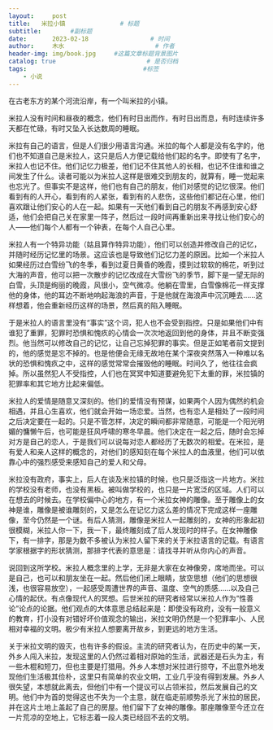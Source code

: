 ```yaml
---
layout:     post                       
title:   米拉小镇               # 标题
subtitle:        #副标题
date:       2023-02-18                 # 时间
author:     木水                         # 作者
header-img: img/book.jpg     #这篇文章标题背景图片
catalog: true                         # 是否归档
tags:                                #标签
    - 小说
---
```

在古老东方的某个河流沿岸，有一个叫米拉的小镇。

米拉人没有时间和昼夜的概念，他们有时日出而作，有时日出而息，有时连续许多天都在忙碌，有时又坠入长达数周的睡眠。

米拉有自己的语言，但是人们很少用语言沟通。米拉的每个人都是没有名字的，他们也不知道自己是米拉人，这只是后人方便记载给他们起的名字。即使有了名字，米拉人也记不住。他们记忆力极差，他们记不住其他人的长相，也记不住谁和谁之间发生了什么。读者可能以为米拉人这样是很难交到朋友的，就算有，睡一觉起来也忘光了。但事实不是这样，他们也有自己的朋友，他们对感觉的记忆很深。他们看到有的人开心，看到有的人紧张，看到有的人悲伤，这些他们都记在心里，他们喜欢跟让他们安心的人在一起。如果有一天他们看到自己的朋友不再感到安心舒适，他们会把自己关在家里一阵子，然后过一段时间再重新出来寻找让他们安心的人——他们每个人都有一个钟表，在每个人自己心里。

米拉人有一个特异功能（姑且算作特异功能），他们可以创造并修改自己的记忆，并随时经历记忆里的场景。这应该也是导致他们记忆力差的原因。比如一个米拉人如果经历过白雪纷飞的冬季，看到过夏日黄昏的晚霞，摸到过软软的棉花，听到过大海的声音，他可以把一次散步的记忆改成在大雪纷飞的季节，脚下是一望无际的白雪，头顶是绚丽的晚霞，风很小，空气微凉。他躺在雪里，白雪像棉花一样支撑他的身体，他的耳边不断地响起海浪的声音，于是他就在海浪声中沉沉睡去……这样想着，他会重新经历这样的场景，然后真的陷入睡眠。

于是米拉人的语言里没有“事实”这个词，犯人也不会受到指控。只是如果他们中有谁犯了重罪，犯罪时恐惧和愧疚的心情会一次次地返回到他的身体，并且不断变强烈。他当然可以修改自己的记忆，让自己忘掉犯罪的事实。但是正如笔者前文提到的，他的感觉是忘不掉的。也是他便会无缘无故地在某个深夜突然落入一种难以名状的恐惧和愧疚之中，这样的感觉常常会摧毁他的睡眠。时间久了，他往往会疯掉。所以虽然犯人不受指控，人们也在冥冥中知道要避免犯下太重的罪，米拉镇的犯罪率和其它地方比起来偏低。

米拉人的爱情是随意又深刻的。他们的爱情没有预谋，如果两个人因为偶然的机会相遇，并且心生喜欢，他们就会开始一场恋爱。当然，也有恋人是相处了一段时间之后决定要在一起的。只是不管怎样，决定的瞬间都非常随意，可能是一个阳光明媚的慵懒午后，也可能是狂风呼啸的寒冬早晨。他们决定在一起之后，随时会忘掉对方是自己的恋人，于是我们可以说每对恋人都经历了无数次的相爱。在米拉，是有爱人和亲人这样的概念的，对他们的感知刻在每个米拉人的血液里，他们可以依靠心中的强烈感受来感知自己的爱人和父母。

米拉没有政府，事实上，后人在谈及米拉镇的时候，也只是泛指这一片地方。米拉的学校没有老师，也没有黑板。被叫做学校的，也只是一片宽泛的区域。人们可以在想去的时候去。在学校偏中心的地方，有一个米拉女神的雕像。至于雕像上的女神是谁，雕像是被谁雕刻的，又是怎么在记忆力这么差的情况下完成这样一座雕像，至今仍然是一个谜。有后人猜测，雕像是米拉人一起雕刻的，女神的形象起初很模糊，米拉人你一下，我一下，最终雕刻成了后人发现时的样子。在女神雕像下，有一排字，那是为数不多被认为米拉人留下来的关于米拉语言的记载。有语言学家根据字的形状猜测，那排字代表的意思是：请找寻并听从你内心的声音。

说回到这所学校。米拉人概念里的上学，无非是大家在女神像旁，席地而坐。可以是自己，也可以和朋友坐在一起。然后他们闭上眼睛，放空思想（他们的思想很浅，也很容易放空），一起感受周遭世界的声音、温度、空气的质感……以及自己心情的起伏。有点像现代人的冥想。后世米拉的研究者经常以米拉人作为“性善论”论点的论据。他们观点的大体意思总结起来是：即使没有政府，没有一般意义的教育，打小没有对错好坏价值观念的输出，米拉文明仍然是一个犯罪率小、人民相对幸福的文明。极少有米拉人想要离开故乡，到更远的地方生活。

关于米拉文明的毁灭，也有许多的假设。主流的研究者认为，在历史中的某一天，外乡人闯入米拉，发现这里的人仍然过着相对原始的生活，武器还是石头为主，有一些木棍和短刀，但也主要是打猎用。外乡人本想对米拉进行掠夺，不出意外地发现他们生活极其俭朴，这里只有简单的农业文明，工业几乎没有得到发展。外乡人很失望，本想就此离去，但他们中有一个提议可以占领米拉，然后发展自己的文明。他们中为首的觉得这也不失为一个主意，就在临走前顺势杀光了米拉的居民，并在这片土地上盖起了自己的房屋。他们留下了女神的雕像。那座雕像至今还立在一片荒凉的空地上，它标志着一段人类已经回不去的文明。

